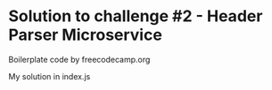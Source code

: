 # Solution to challenge #2 - Header Parser Microservice 

Boilerplate code by freecodecamp.org

My solution in index.js
